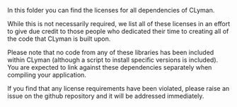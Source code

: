 In this folder you can find the licenses for all dependencies of CLyman.

While this is not necessarily required, we list all of these licenses in an effort to give due credit to those people who dedicated their time to creating all of the code that CLyman is built upon.

Please note that no code from any of these libraries has been included within CLyman (although a script to install specific versions is included).  You are expected to link against these dependencies separately when compiling your application.

If you find that any license requirements have been violated, please raise an issue on the github repository and it will be addressed immediately.
